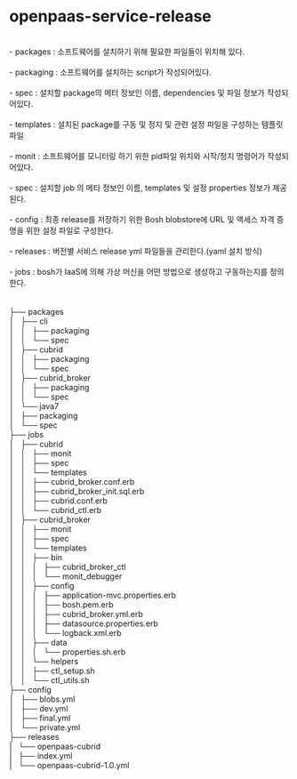 # openpaas-service-release
<br>
- packages : 소프트웨어를 설치하기 위해 필요한 파일들이 위치해 있다.<br>
<br>
- packaging : 소프트웨어를 설치하는 script가 작성되어있다.<br>
<br>
- spec : 설치할 package의 메터 정보인 이름, dependencies 및 파일 정보가 작성되어있다.<br>
<br>
- templates : 설치된 package를 구동 및 정지 및 관련 설정 파일을 구성하는 템플릿 파일<br>
<br>
- monit : 소프트웨어를 모니터링 하기 위한 pid파일 위치와 시작/정지 명령어가 작성되어있다.<br>
<br>
- spec : 설치할 job 의 메타 정보인 이름, templates 및 설정 properties 정보가 제공된다.<br>
<br>
- config : 최종 release를 저장하기 위한 Bosh blobstore에 URL 및 액세스 자격 증명을 위한 설정 파일로 구성한다.<br>
<br>
- releases : 버전별 서비스 release yml 파일들을 관리한다.(yaml 설치 방식)<br>
<br>
- jobs : bosh가 IaaS에 의해 가상 머신을 어떤 방법으로 생성하고 구동하는지를 정의한다.<br>
<br>
<br>
├── packages<br>
│   ├── cli<br>
│   │   ├── packaging<br>
│   │   └── spec<br>
│   ├── cubrid<br>
│   │   ├── packaging<br>
│   │   └── spec<br>
│   ├── cubrid_broker<br>
│   │   ├── packaging<br>
│   │   └── spec<br>
│   └── java7<br>
│       ├── packaging<br>
│       └── spec<br>
├── jobs<br>
│   ├── cubrid<br>
│   │   ├── monit<br>
│   │   ├── spec<br>
│   │   └── templates<br>
│   │       ├── cubrid_broker.conf.erb<br>
│   │       ├── cubrid_broker_init.sql.erb<br>
│   │       ├── cubrid.conf.erb<br>
│   │       └── cubrid_ctl.erb<br>
│   ├── cubrid_broker<br>
│   │   ├── monit<br>
│   │   ├── spec<br>
│   │   └── templates<br>
│   │       ├── bin<br>
│   │       │   ├── cubrid_broker_ctl<br>
│   │       │   └── monit_debugger<br>
│   │       ├── config<br>
│   │       │   ├── application-mvc.properties.erb<br>
│   │       │   ├── bosh.pem.erb<br>
│   │       │   ├── cubrid_broker.yml.erb<br>
│   │       │   ├── datasource.properties.erb<br>
│   │       │   └── logback.xml.erb<br>
│   │       ├── data<br>
│   │       │   └── properties.sh.erb<br>
│   │       └── helpers<br>
│   │           ├── ctl_setup.sh<br>
│   │           └── ctl_utils.sh<br>
├── config<br>
│   ├── blobs.yml<br>
│   ├── dev.yml<br>
│   ├── final.yml<br>
│   └── private.yml<br>
├── releases<br>
|    └── openpaas-cubrid <br>
|        ├── index.yml <br>
|        └── openpaas-cubrid-1.0.yml<br>
